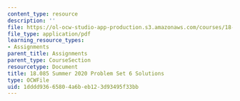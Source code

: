 ```yaml
---
content_type: resource
description: ''
file: https://ol-ocw-studio-app-production.s3.amazonaws.com/courses/18-085-computational-science-and-engineering-i-summer-2020/1dddd93665804a6beb123d93495f33bb_MIT18_085Summer20_PS6_sol.pdf
file_type: application/pdf
learning_resource_types:
- Assignments
parent_title: Assignments
parent_type: CourseSection
resourcetype: Document
title: 18.085 Summer 2020 Problem Set 6 Solutions
type: OCWFile
uid: 1dddd936-6580-4a6b-eb12-3d93495f33bb
---
```

